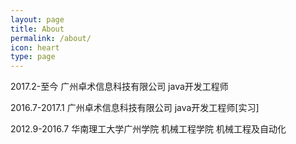 ```yaml
---
layout: page
title: About
permalink: /about/
icon: heart
type: page
---
```


2017.2-至今 广州卓术信息科技有限公司 java开发工程师

2016.7-2017.1 广州卓术信息科技有限公司 java开发工程师[实习]

2012.9-2016.7 华南理工大学广州学院 机械工程学院 机械工程及自动化